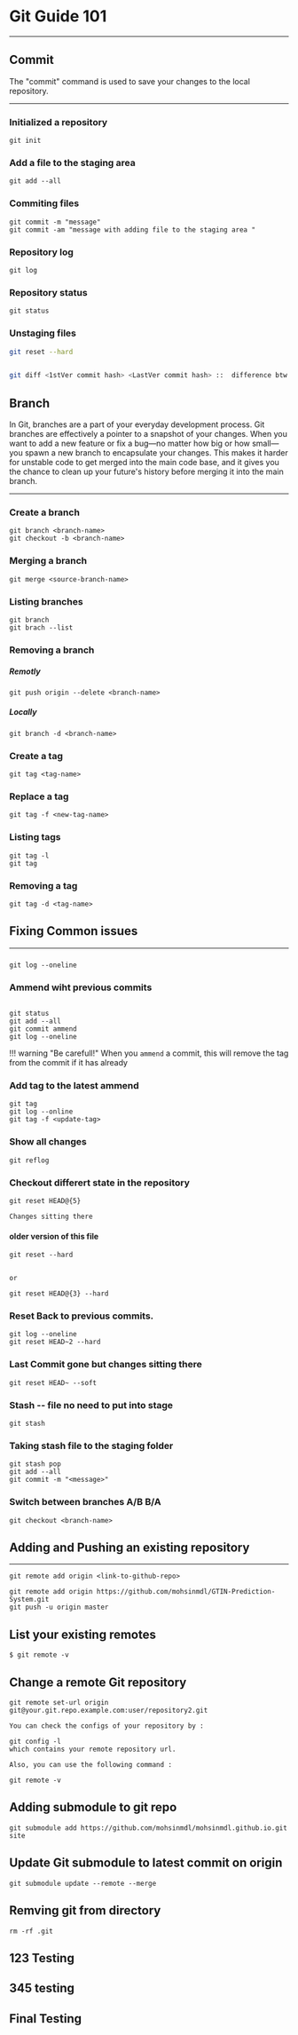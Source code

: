 # Git Guide 101
***
## Commit
The "commit" command is used to save your changes to the local repository.
***

### Initialized a repository

```commandline
git init
```

### Add a file to the staging area

```commandline
git add --all

```

### Commiting files
```commandline
git commit -m "message"
git commit -am "message with adding file to the staging area "
```
### Repository log
```commandline
git log
```
### Repository status
```commandline
git status 
```

### Unstaging files
``` sh
git reset --hard


git diff <1stVer commit hash> <LastVer commit hash> ::	difference btw changes made 

```
## Branch
In Git, branches are a part of your everyday development process. Git branches are effectively a pointer to a snapshot of your changes. When you want to add a new feature or fix a bug—no matter how big or how small—you spawn a new branch to encapsulate your changes. This makes it harder for unstable code to get merged into the main code base, and it gives you the chance to clean up your future's history before merging it into the main branch.
***



### Create a branch
```commandline
git branch <branch-name>
git checkout -b <branch-name>
```
### Merging a branch
```commandline
git merge <source-branch-name>
```
### Listing branches 
```commandline
git branch 
git brach --list
```
### Removing a branch

##### Remotly
```commandline
git push origin --delete <branch-name>
```

##### Locally
```commandline
git branch -d <branch-name>
```


### Create a tag
```commandline
git tag <tag-name>
```
### Replace a tag
```commandline
git tag -f <new-tag-name>
```
### Listing tags
```commandline
git tag -l
git tag
```
### Removing a tag
```commandline
git tag -d <tag-name>
```

## Fixing Common issues
***

### 
```commandline
git log --oneline
```

### Ammend wiht previous commits
```commandline

git status
git add --all
git commit ammend
git log --oneline
```
!!! warning "Be carefull!"
    When you `ammend` a commit, this will remove the tag from the commit if it has already

### Add tag to the latest ammend
```commandline
git tag
git log --online
git tag -f <update-tag>
```


### Show all changes
```commandline
git reflog

```
### Checkout differert state in the repository
```commandline
git reset HEAD@{5}
```
`Changes sitting there`

#### older version of this file
```commandline
git reset --hard


or

git reset HEAD@{3} --hard
```

### Reset Back to previous commits. 
```commandline
git log --oneline
git reset HEAD~2 --hard

```

### Last Commit gone but changes sitting there
```commandline
git reset HEAD~ --soft
```
### Stash -- file no need to put into stage
```commandline
git stash
```
### Taking stash file to the staging folder
```commandline
git stash pop
git add --all
git commit -m "<message>"
```




### Switch between branches A/B B/A 
```commandline
git checkout <branch-name> 

``` 


## Adding and Pushing an existing repository
***
```
git remote add origin <link-to-github-repo>
```

```commandline
git remote add origin https://github.com/mohsinmdl/GTIN-Prediction-System.git
git push -u origin master

```


## List your existing remotes

```
$ git remote -v
```


## Change a remote Git repository

```
git remote set-url origin git@your.git.repo.example.com:user/repository2.git
```


```
You can check the configs of your repository by :

git config -l
which contains your remote repository url.

Also, you can use the following command :

git remote -v

```

## Adding submodule to git repo
```
git submodule add https://github.com/mohsinmdl/mohsinmdl.github.io.git site
```

## Update Git submodule to latest commit on origin
```
git submodule update --remote --merge
```

## Remving git from directory
```
rm -rf .git
```


## 123 Testing

## 345 testing


## Final Testing



